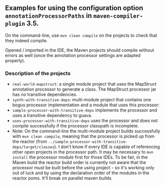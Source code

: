 ## Examples for using the configuration option `annotationProcessorPaths` in `maven-compiler-plugin` 3.5.

On the command-line, use `mvn clean compile` on the projects to check that they indeed compile.

Opened / imported in the IDE, the Maven projects should compile without errors as well (once the annotation processor settings are adapted properly).

### Description of the projects

* `real-world-mapstruct`: a single module project that uses the MapStruct annotation processor to generate a class. The MapStruct processor jar has no transitive dependencies.
* `synth-with-transitive-deps`: multi-module project that contains one bogus processor implementation and a module that uses this processor:
 * `sample-processor-with-transitive-deps` implements the processor and uses a transitive dependency to guava.
 * `uses-processor-with-transitive-deps` uses the processor and does not compile successfully if the processor classpath is incomplete.
 * Note: On the command-line the multi-module project builds successfully with `mvn clean compile`, meaning that the processor is picked up from the reactor (from `../sample-processor-with-transitive-deps/target/classes`). I don't know if every IDE is capable of referencing other open projects in the processor path. It may be necessary to `mvn install` the processor module first for those IDEs. To be fair, in the Maven build the reactor build order is currently not aware that the processor must be built before the using project - so it's working only out of luck and by using the declaration order of the modules in the reactor poms. It'll break on parallel maven builds.
